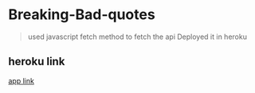 # Breaking-Bad-quotes

> used javascript fetch method to fetch the api 
> Deployed it in heroku
## heroku link 
[app link](https://breaking-bad-words.herokuapp.com/)


